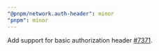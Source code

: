 ```yaml
---
"@pnpm/network.auth-header": minor
"pnpm": minor
---
```


Add support for basic authorization header [#7371](https://github.com/pnpm/pnpm/issues/7371).
